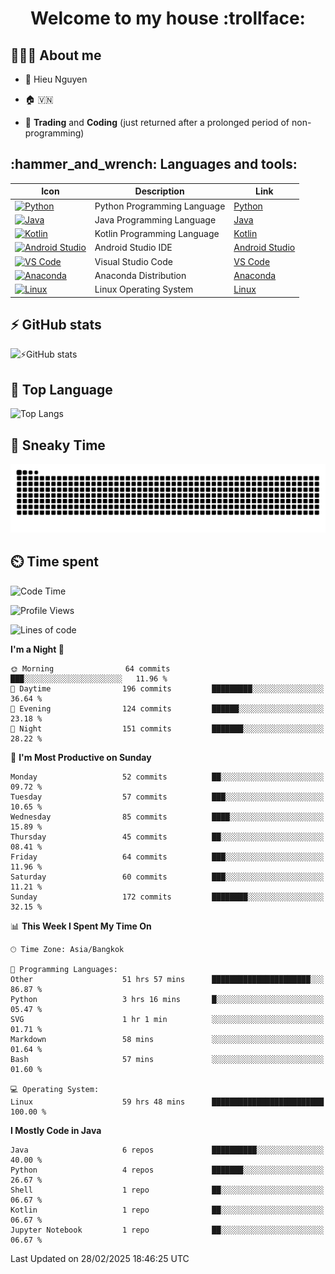 <h1 align="center">Welcome to my house :trollface:</h1>

<h2 align="left">👨🏻‍💻 About me</h2>

- 🪪 Hieu Nguyen

- 🏠 🇻🇳

- 📄 **Trading** and **Coding** (just returned after a prolonged period of non-programming)


<h2 align="left">:hammer_and_wrench: Languages and tools:</h2>

| Icon | Description | Link |
|---|---|---|
| [![Python](https://skillicons.dev/icons?i=python)](https://www.python.org/) | Python Programming Language | [Python](https://www.python.org/) |
| [![Java](https://skillicons.dev/icons?i=java)](https://www.java.com/) | Java Programming Language | [Java](https://www.java.com/) | 
| [![Kotlin](https://skillicons.dev/icons?i=kotlin)](https://kotlinlang.org/) | Kotlin Programming Language | [Kotlin](https://kotlinlang.org/) |
| [![Android Studio](https://skillicons.dev/icons?i=androidstudio)](https://developer.android.com/studio) | Android Studio IDE | [Android Studio](https://developer.android.com/studio) |
| [![VS Code](https://skillicons.dev/icons?i=vscode)](https://code.visualstudio.com/) | Visual Studio Code | [VS Code](https://code.visualstudio.com/) |
| [![Anaconda](https://skillicons.dev/icons?i=anaconda)](https://www.anaconda.com/) | Anaconda Distribution | [Anaconda](https://www.anaconda.com/) |
| [![Linux](https://skillicons.dev/icons?i=linux)](https://www.linux.org/) | Linux Operating System | [Linux](https://www.linux.org/) |


<h2>⚡ GitHub stats</h2>

![⚡GitHub stats](https://github-readme-stats-9793-ultimatebrok-projects.vercel.app/api?username=ultimateBroK&show_icons=true&theme=dark)

<h2>🥇 Top Language</h2>

![Top Langs](https://github-readme-stats-9793-ultimatebrok-projects.vercel.app/api/top-langs?username=ultimateBroK&size_weight=0.5&count_weight=0.5&layout=compact&theme=dark)

<h2>🐍 Sneaky Time</h2>

![Snake animation](https://raw.githubusercontent.com/ultimateBroK/ultimateBroK/output/github-contribution-grid-snake-dark.svg)

<h2>⏲️ Time spent</h2>

<!--START_SECTION:waka-->
![Code Time](http://img.shields.io/badge/Code%20Time-596%20hrs%2048%20mins-blue)

![Profile Views](http://img.shields.io/badge/Profile%20Views-10-blue)

![Lines of code](https://img.shields.io/badge/From%20Hello%20World%20I%27ve%20Written-405.4%20thousand%20lines%20of%20code-blue)

**I'm a Night 🦉** 

```text
🌞 Morning                64 commits          ███░░░░░░░░░░░░░░░░░░░░░░   11.96 % 
🌆 Daytime                196 commits         █████████░░░░░░░░░░░░░░░░   36.64 % 
🌃 Evening                124 commits         ██████░░░░░░░░░░░░░░░░░░░   23.18 % 
🌙 Night                  151 commits         ███████░░░░░░░░░░░░░░░░░░   28.22 % 
```
📅 **I'm Most Productive on Sunday** 

```text
Monday                   52 commits          ██░░░░░░░░░░░░░░░░░░░░░░░   09.72 % 
Tuesday                  57 commits          ███░░░░░░░░░░░░░░░░░░░░░░   10.65 % 
Wednesday                85 commits          ████░░░░░░░░░░░░░░░░░░░░░   15.89 % 
Thursday                 45 commits          ██░░░░░░░░░░░░░░░░░░░░░░░   08.41 % 
Friday                   64 commits          ███░░░░░░░░░░░░░░░░░░░░░░   11.96 % 
Saturday                 60 commits          ███░░░░░░░░░░░░░░░░░░░░░░   11.21 % 
Sunday                   172 commits         ████████░░░░░░░░░░░░░░░░░   32.15 % 
```


📊 **This Week I Spent My Time On** 

```text
🕑︎ Time Zone: Asia/Bangkok

💬 Programming Languages: 
Other                    51 hrs 57 mins      ██████████████████████░░░   86.87 % 
Python                   3 hrs 16 mins       █░░░░░░░░░░░░░░░░░░░░░░░░   05.47 % 
SVG                      1 hr 1 min          ░░░░░░░░░░░░░░░░░░░░░░░░░   01.71 % 
Markdown                 58 mins             ░░░░░░░░░░░░░░░░░░░░░░░░░   01.64 % 
Bash                     57 mins             ░░░░░░░░░░░░░░░░░░░░░░░░░   01.60 % 

💻 Operating System: 
Linux                    59 hrs 48 mins      █████████████████████████   100.00 % 
```

**I Mostly Code in Java** 

```text
Java                     6 repos             ██████████░░░░░░░░░░░░░░░   40.00 % 
Python                   4 repos             ███████░░░░░░░░░░░░░░░░░░   26.67 % 
Shell                    1 repo              ██░░░░░░░░░░░░░░░░░░░░░░░   06.67 % 
Kotlin                   1 repo              ██░░░░░░░░░░░░░░░░░░░░░░░   06.67 % 
Jupyter Notebook         1 repo              ██░░░░░░░░░░░░░░░░░░░░░░░   06.67 % 
```




 Last Updated on 28/02/2025 18:46:25 UTC
<!--END_SECTION:waka-->
